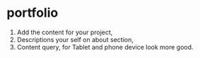 # portfolio

1. Add the content for your project,
2. Descriptions your self on about section,
5. Content query, for Tablet and phone device look more good.